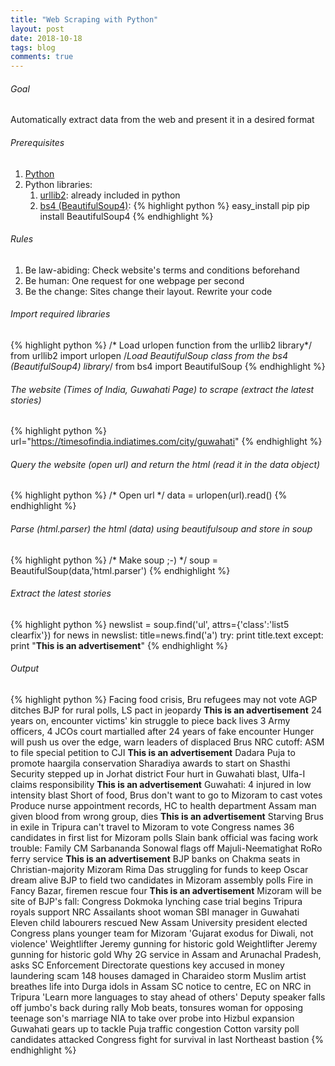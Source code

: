 ```yaml
---
title: "Web Scraping with Python"
layout: post
date: 2018-10-18
tags: blog
comments: true
---
```

###### Goal
Automatically extract data from the web and present it in a desired format 

###### Prerequisites
1. [Python](https://www.python.org)
2. Python libraries: 
	1. [urllib2](https://docs.python.org/2/library/urllib2.html): already included in python
	2. [bs4 (BeautifulSoup4)](https://www.crummy.com/software/BeautifulSoup/bs4/doc/): 
	{% highlight python %}
	 	easy_install pip
		pip install BeautifulSoup4
	{% endhighlight %}

###### Rules
1. Be law-abiding: Check website's terms and conditions beforehand
2. Be human: One request for one webpage per second
3. Be the change: Sites change their layout. Rewrite your code


###### Import required libraries
{% highlight python %}
/* Load urlopen function from the urllib2 library*/
from urllib2 import urlopen
/*Load BeautifulSoup class from the bs4 (BeautifulSoup4) library*/
from bs4 import BeautifulSoup
{% endhighlight %}

###### The website (Times of India, Guwahati Page) to scrape (extract the latest stories)
{% highlight python %}
url="https://timesofindia.indiatimes.com/city/guwahati"
{% endhighlight %}

###### Query the website (open url) and return the html (read it in the *data* object)
{% highlight python %}
/* Open url */
data = urlopen(url).read()
{% endhighlight %}

###### Parse (html.parser) the html (data) using beautifulsoup and store in *soup*
{% highlight python %}
/* Make soup ;-) */
soup = BeautifulSoup(data,'html.parser')
{% endhighlight %}


###### Extract the latest stories
{% highlight python %}
newslist = soup.find('ul', attrs={'class':'list5 clearfix'})
for news in newslist:
    title=news.find('a')
    try:
    	print title.text
    except:
        print "****This is an advertisement****"
{% endhighlight %}

###### Output
{% highlight python %}
Facing food crisis, Bru refugees may not vote
AGP ditches BJP for rural polls, LS pact in jeopardy
****This is an advertisement****
24 years on, encounter victims' kin struggle to piece back lives
3 Army officers, 4 JCOs court martialled after 24 years of fake encounter
Hunger will push us over the edge, warn leaders of displaced Brus
NRC cutoff: ASM to file special petition to CJI
****This is an advertisement****
Dadara Puja to promote haargila conservation
Sharadiya awards to start on Shasthi
Security stepped up in Jorhat district
Four hurt in Guwahati blast, Ulfa-I claims responsibility
****This is an advertisement****
Guwahati: 4 injured in low intensity blast
Short of food, Brus don't want to go to Mizoram to cast votes
Produce nurse appointment records, HC to health department
Assam man given blood from wrong group, dies
****This is an advertisement****
Starving Brus in exile in Tripura can't travel to Mizoram to vote
Congress names 36 candidates in first list for Mizoram polls
Slain bank official was facing work trouble: Family
CM Sarbananda Sonowal flags off Majuli-Neematighat RoRo ferry service
****This is an advertisement****
BJP banks on Chakma seats in Christian-majority Mizoram
Rima Das struggling for funds to keep Oscar dream alive
BJP to field two candidates in Mizoram assembly polls
Fire in Fancy Bazar, firemen rescue four
****This is an advertisement****
Mizoram will be site of BJP's fall: Congress
Dokmoka lynching case trial begins
Tripura royals support NRC
Assailants shoot woman SBI manager in Guwahati
Eleven child labourers rescued
New Assam University president elected
Congress plans younger team for Mizoram
'Gujarat exodus for Diwali, not violence'
Weightlifter Jeremy gunning for historic gold
Weightlifter Jeremy gunning for historic gold
Why 2G service in Assam and Arunachal Pradesh, asks SC
Enforcement Directorate questions key accused in money laundering scam
148 houses damaged in Charaideo storm
Muslim artist breathes life into Durga idols in Assam
SC notice to centre, EC on NRC in Tripura
'Learn more languages to stay ahead of others'
Deputy speaker falls off jumbo's back during rally
Mob beats, tonsures woman for opposing teenage son's marriage
NIA to take over probe into Hizbul expansion
Guwahati gears up to tackle Puja traffic congestion
Cotton varsity poll candidates attacked
Congress fight for survival in last Northeast bastion
{% endhighlight %}